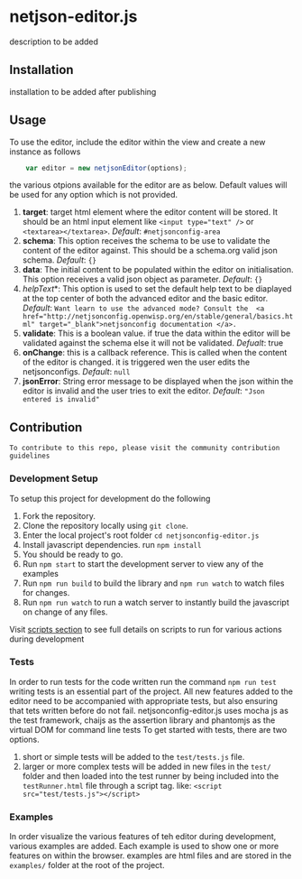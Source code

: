 # netjson-editor.js

description to be added

## Installation
 
 installation to be added after publishing

## Usage

To use the editor, include the editor within the view and create a new instance as follows
```javascript
	var editor = new netjsonEditor(options);
```
the various otpions available for the editor are as below. Default values will be used for any option which is not provided.

1. **target**: target html element where the editor content will be stored. It should be an html input element like `<input type="text" />` or `<textarea></textarea>`. _Default_: `#netjsonconfig-area`
2. **schema**: This option receives the schema to be use to validate the content of the editor against. This should be a schema.org valid json schema. _Default_: `{}`
3. **data**: The initial content to be populated within the editor on initialisation. This option receives a valid json object as parameter. _Default_: `{}`
4. *helpText**: This option is used to set the default help text to be diaplayed at the top center of both the advanced editor and the basic editor. _Default_: `Want learn to use the advanced mode? Consult the  <a href="http://netjsonconfig.openwisp.org/en/stable/general/basics.html" target="_blank">netjsonconfig documentation </a>.`
5. **validate**: This is a boolean value. if true the data within the editor will be validated against the schema else it will not be validated. _Defualt_: true
6. **onChange**: this is a callback reference. This is called when the content of the editor is changed. it is triggered wen the user edits the netjsonconfigs. _Default_: `null`
7. **jsonError**: String error message to be displayed when the json within the editor is invalid and the user tries to exit the editor. _Default_: `"Json entered is invalid"`

## Contribution
	To contribute to this repo, please visit the community contribution guidelines

### Development Setup
To setup this project for development do the following

1. Fork the repository.
2. Clone the repository locally using `git clone`.
3. Enter the local project's root folder `cd netjsonconfig-editor.js`
4. Install javascript dependencies. run `npm install`
5. You should be ready to go.
6. Run `npm start` to start the development server to view any of the examples
7. Run `npm run build` to build the library and `npm run watch` to watch files for changes.
8. Run `npm run watch` to run a watch server to instantly build the javascript on change of any files.

Visit [scripts section](#) to see full details on scripts to run for various actions during development

### Tests
In order to run tests for the code written run the command `npm run test`
writing tests is an essential part of the project. All new features added to the editor need to be accompanied with appropriate tests, but also ensuring that tets written before do not fail. 
netjsonconfig-editor.js uses mocha js as the test framework, chaijs as the assertion library and phantomjs as the virtual DOM for command line tests To get started with tests, there are two options. 
1. short  or simple tests will be added to the `test/tests.js` file. 
2. larger or more complex tests will be added in new files in the `test/` folder and then loaded into the test runner by being included into the `testRunner.html` file through a script tag. like: `<script src="test/tests.js"></script>`


### Examples
In order visualize the various features of teh editor during development, various examples are added. Each example is used to show one or more features on within the browser. examples are html files and are stored in the `examples/` folder at the root of the project.

